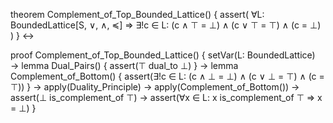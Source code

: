 theorem Complement_of_Top_Bounded_Lattice() {
  assert(
    ∀L: BoundedLattice[S, ∨, ∧, ≼] ⇒
    ∃!c ∈ L: (c ∧ ⊤ = ⊥) ∧ (c ∨ ⊤ = ⊤) ∧ (c = ⊥)
  )
} ↔

proof Complement_of_Top_Bounded_Lattice() {
  setVar(L: BoundedLattice) →
  lemma Dual_Pairs() {
    assert(⊤ dual_to ⊥)
  } →
  lemma Complement_of_Bottom() {
    assert(∃!c ∈ L: (c ∧ ⊥ = ⊥) ∧ (c ∨ ⊥ = ⊤) ∧ (c = ⊤))
  } →
  apply(Duality_Principle) →
  apply(Complement_of_Bottom()) →
  assert(⊥ is_complement_of ⊤) →
  assert(∀x ∈ L: x is_complement_of ⊤ ⇒ x = ⊥)
}